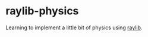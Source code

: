 # raylib-physics

Learning to implement a little bit of physics using [raylib](https://www.raylib.com/).
